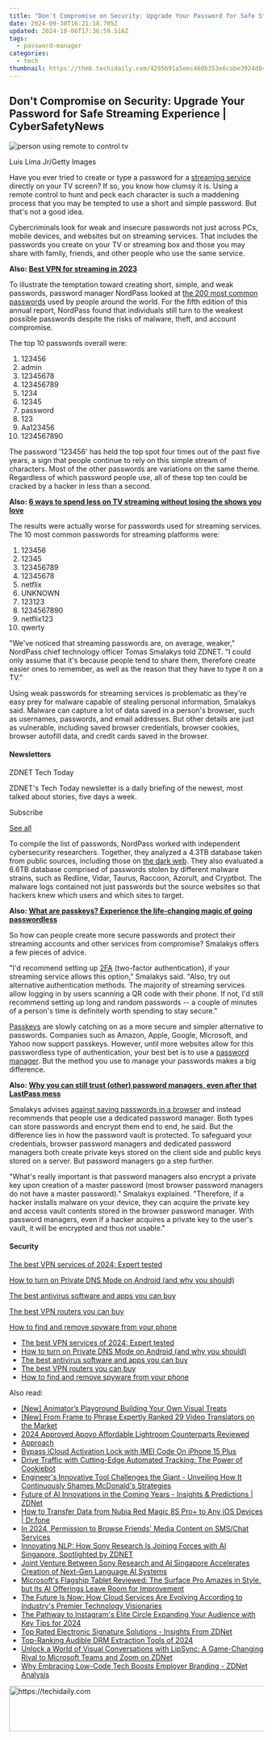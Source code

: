 ```yaml
---
title: "Don't Compromise on Security: Upgrade Your Password for Safe Streaming Experience | CyberSafetyNews"
date: 2024-09-30T16:21:18.705Z
updated: 2024-10-06T17:36:59.516Z
tags:
  - password-manager
categories:
  - tech
thumbnail: https://thmb.techidaily.com/4285b91a5eec460b353e6cabe3924d845457ea4dd57027d124c1eda481947485.jpg
---
```


## Don't Compromise on Security: Upgrade Your Password for Safe Streaming Experience | CyberSafetyNews

![person using remote to control tv](https://www.zdnet.com/a/img/resize/049ffe67c205d70b6be47c9bec39f4059f18d820/2023/11/16/8aeb6c68-b3b3-4707-8b22-738895c1c377/gettyimages-1337294954.jpg?auto=webp&width=1280)

Luis Lima Jr/Getty Images

Have you ever tried to create or type a password for a [streaming service](https://www.zdnet.com/home-and-office/home-entertainment/best-live-tv-streaming-service/) directly on your TV screen? If so, you know how clumsy it is. Using a remote control to hunt and peck each character is such a maddening process that you may be tempted to use a short and simple password. But that's not a good idea.

Cybercriminals look for weak and insecure passwords not just across PCs, mobile devices, and websites but on streaming services. That includes the passwords you create on your TV or streaming box and those you may share with family, friends, and other people who use the same service.

**Also: [Best VPN for streaming in 2023](https://www.zdnet.com/article/best-streaming-vpn/)**

To illustrate the temptation toward creating short, simple, and weak passwords, password manager NordPass looked at [the 200 most common passwords](https://nordpass.com/most-common-passwords-list/) used by people around the world. For the fifth edition of this annual report, NordPass found that individuals still turn to the weakest possible passwords despite the risks of malware, theft, and account compromise.

The top 10 passwords overall were:

1. 123456
2. admin
3. 12345678
4. 123456789
5. 1234
6. 12345
7. password
8. 123
9. Aa123456
10. 1234567890

The password '123456' has held the top spot four times out of the past five years, a sign that people continue to rely on this simple stream of characters. Most of the other passwords are variations on the same theme. Regardless of which password people use, all of these top ten could be cracked by a hacker in less than a second.

**Also: [6 ways to spend less on TV streaming without losing the shows you love](https://www.zdnet.com/home-and-office/home-entertainment/6-ways-to-spend-less-on-tv-streaming-without-losing-the-shows-you-love/)**

The results were actually worse for passwords used for streaming services. The 10 most common passwords for streaming platforms were:

1. 123456
2. 12345
3. 123456789
4. 12345678
5. netflix
6. UNKNOWN
7. 123123
8. 1234567890
9. netflix123
10. qwerty

"We've noticed that streaming passwords are, on average, weaker," NordPass chief technology officer Tomas Smalakys told ZDNET. "I could only assume that it's because people tend to share them, therefore create easier ones to remember, as well as the reason that they have to type it on a TV." 

Using weak passwords for streaming services is problematic as they're easy prey for malware capable of stealing personal information, Smalakys said. Malware can capture a lot of data saved in a person's browser, such as usernames, passwords, and email addresses. But other details are just as vulnerable, including saved browser credentials, browser cookies, browser autofill data, and credit cards saved in the browser. 

#### Newsletters

ZDNET Tech Today

ZDNET's Tech Today newsletter is a daily briefing of the newest, most talked about stories, five days a week.

 Subscribe

[See all](https://www.zdnet.com/newsletters/)

To compile the list of passwords, NordPass worked with independent cybersecurity researchers. Together, they analyzed a 4.3TB database taken from public sources, including those on [the dark web](https://www.zdnet.com/article/what-is-the-dark-web-heres-everything-to-know-before-you-access-it/). They also evaluated a 6.6TB database comprised of passwords stolen by different malware strains, such as Redline, Vidar, Taurus, Raccoon, Azorult, and Cryptbot. The malware logs contained not just passwords but the source websites so that hackers knew which users and which sites to target.

**Also: [What are passkeys? Experience the life-changing magic of going passwordless](https://www.zdnet.com/article/passkeys-what-are-they-and-how-to-get-started/)**

So how can people create more secure passwords and protect their streaming accounts and other services from compromise? Smalakys offers a few pieces of advice.

"I'd recommend setting up [2FA](https://www.zdnet.com/article/multi-factor-authentication-how-to-enable-2fa-and-boost-your-security/) (two-factor authentication), if your streaming service allows this option," Smalakys said. "Also, try out alternative authentication methods. The majority of streaming services allow logging in by users scanning a QR code with their phone. If not, I'd still recommend setting up long and random passwords -- a couple of minutes of a person's time is definitely worth spending to stay secure."

[Passkeys](https://www.zdnet.com/article/passkeys-what-are-they-and-how-to-get-started/) are slowly catching on as a more secure and simpler alternative to passwords. Companies such as Amazon, Apple, Google, Microsoft, and Yahoo now support passkeys. However, until more websites allow for this passwordless type of authentication, your best bet is to use a [password manager](https://www.zdnet.com/article/best-password-manager/). But the method you use to manage your passwords makes a big difference.

**Also: [Why you can still trust (other) password managers, even after that LastPass mess](https://www.zdnet.com/article/why-you-can-still-trust-other-password-managers-even-after-that-lastpass-mess/)**

Smalakys advises [against saving passwords in a browser](https://www.zdnet.com/article/stop-using-your-browsers-built-in-password-manager/) and instead recommends that people use a dedicated password manager. Both types can store passwords and encrypt them end to end, he said. But the difference lies in how the password vault is protected. To safeguard your credentials, browser password managers and dedicated password managers both create private keys stored on the client side and public keys stored on a server. But password managers go a step further.

"What's really important is that password managers also encrypt a private key upon creation of a master password (most browser password managers do not have a master password)." Smalakys explained. "Therefore, if a hacker installs malware on your device, they can acquire the private key and access vault contents stored in the browser password manager. With password managers, even if a hacker acquires a private key to the user's vault, it will be encrypted and thus not usable."

#### Security

[The best VPN services of 2024: Expert tested](https://www.zdnet.com/article/best-vpn/ "The best VPN services of 2024: Expert tested")

[How to turn on Private DNS Mode on Android (and why you should)](https://www.zdnet.com/article/how-to-turn-on-private-dns-mode-on-android-and-why-you-should/ "How to turn on Private DNS Mode on Android (and why you should)")

[The best antivirus software and apps you can buy](https://www.zdnet.com/article/best-antivirus/ "The best antivirus software and apps you can buy")

[The best VPN routers you can buy](https://www.zdnet.com/article/best-vpn-router/ "The best VPN routers you can buy")

[How to find and remove spyware from your phone](https://www.zdnet.com/article/how-to-find-and-remove-spyware-from-your-phone/ "How to find and remove spyware from your phone")

* [The best VPN services of 2024: Expert tested](https://www.zdnet.com/article/best-vpn/ "The best VPN services of 2024: Expert tested")
* [How to turn on Private DNS Mode on Android (and why you should)](https://www.zdnet.com/article/how-to-turn-on-private-dns-mode-on-android-and-why-you-should/ "How to turn on Private DNS Mode on Android (and why you should)")
* [The best antivirus software and apps you can buy](https://www.zdnet.com/article/best-antivirus/ "The best antivirus software and apps you can buy")
* [The best VPN routers you can buy](https://www.zdnet.com/article/best-vpn-router/ "The best VPN routers you can buy")
* [How to find and remove spyware from your phone](https://www.zdnet.com/article/how-to-find-and-remove-spyware-from-your-phone/ "How to find and remove spyware from your phone")

<ins class="adsbygoogle"
     style="display:block"
     data-ad-format="autorelaxed"
     data-ad-client="ca-pub-7571918770474297"
     data-ad-slot="1223367746"></ins>

<ins class="adsbygoogle"
     style="display:block"
     data-ad-client="ca-pub-7571918770474297"
     data-ad-slot="8358498916"
     data-ad-format="auto"
     data-full-width-responsive="true"></ins>

<span class="atpl-alsoreadstyle">Also read:</span>
<div><ul>
<li><a href="https://youtube-blog.techidaily.com/nimators-playground-building-your-own-visual-treats/"><u>[New] Animator’s Playground Building Your Own Visual Treats</u></a></li>
<li><a href="https://some-techniques.techidaily.com/new-from-frame-to-phrase-expertly-ranked-29-video-translators-on-the-market/"><u>[New] From Frame to Phrase Expertly Ranked 29 Video Translators on the Market</u></a></li>
<li><a href="https://fox-direct.techidaily.com/2024-approved-apoyo-affordable-lightroom-counterparts-reviewed/"><u>2024 Approved Apoyo Affordable Lightroom Counterparts Reviewed</u></a></li>
<li><a href="https://app-tips.techidaily.com/approach/"><u>Approach</u></a></li>
<li><a href="https://activate-lock.techidaily.com/bypass-icloud-activation-lock-with-imei-code-on-iphone-15-plus-by-drfone-ios/"><u>Bypass iCloud Activation Lock with IMEI Code On iPhone 15 Plus</u></a></li>
<li><a href="https://techidaily.com/drive-traffic-with-cutting-edge-automated-tracking-the-power-of-cookiebot/"><u>Drive Traffic with Cutting-Edge Automated Tracking: The Power of Cookiebot</u></a></li>
<li><a href="https://app-tips.techidaily.com/engineers-innovative-tool-challenges-the-giant-unveiling-how-it-continuously-shames-mcdonalds-strategies/"><u>Engineer's Innovative Tool Challenges the Giant - Unveiling How It Continuously Shames McDonald's Strategies</u></a></li>
<li><a href="https://app-tips.techidaily.com/future-of-ai-innovations-in-the-coming-years-insights-and-predictions-zdnet/"><u>Future of AI Innovations in the Coming Years - Insights & Predictions | ZDNet</u></a></li>
<li><a href="https://android-transfer.techidaily.com/how-to-transfer-data-from-nubia-red-magic-8s-proplus-to-any-ios-devices-drfone-by-drfone-transfer-from-android-transfer-from-android/"><u>How to Transfer Data from Nubia Red Magic 8S Pro+ to Any iOS Devices | Dr.fone</u></a></li>
<li><a href="https://facebook-video-recording.techidaily.com/in-2024-permission-to-browse-friends-media-content-on-smschat-services/"><u>In 2024, Permission to Browse Friends' Media Content on SMS/Chat Services</u></a></li>
<li><a href="https://app-tips.techidaily.com/innovating-nlp-how-sony-research-is-joining-forces-with-ai-singapore-spotlighted-by-zdnet/"><u>Innovating NLP: How Sony Research Is Joining Forces with AI Singapore, Spotlighted by ZDNET</u></a></li>
<li><a href="https://app-tips.techidaily.com/joint-venture-between-sony-research-and-ai-singapore-accelerates-creation-of-next-gen-language-ai-systems/"><u>Joint Venture Between Sony Research and AI Singapore Accelerates Creation of Next-Gen Language AI Systems</u></a></li>
<li><a href="https://hardware-reviews.techidaily.com/microsofts-flagship-tablet-reviewed-the-surface-pro-amazes-in-style-but-its-ai-offerings-leave-room-for-improvement/"><u>Microsoft's Flagship Tablet Reviewed: The Surface Pro Amazes in Style, but Its AI Offerings Leave Room for Improvement</u></a></li>
<li><a href="https://app-tips.techidaily.com/the-future-is-now-how-cloud-services-are-evolving-according-to-industrys-premier-technology-visionaries/"><u>The Future Is Now: How Cloud Services Are Evolving According to Industry's Premier Technology Visionaries</u></a></li>
<li><a href="https://instagram-clips.techidaily.com/the-pathway-to-instagrams-elite-circle-expanding-your-audience-with-key-tips-for-2024/"><u>The Pathway to Instagram's Elite Circle Expanding Your Audience with Key Tips for 2024</u></a></li>
<li><a href="https://app-tips.techidaily.com/top-rated-electronic-signature-solutions-insights-from-zdnet/"><u>Top Rated Electronic Signature Solutions - Insights From ZDNet</u></a></li>
<li><a href="https://tech-recovery.techidaily.com/top-ranking-audible-drm-extraction-tools-of-2024/"><u>Top-Ranking Audible DRM Extraction Tools of 2024</u></a></li>
<li><a href="https://app-tips.techidaily.com/unlock-a-world-of-visual-conversations-with-lipsync-a-game-changing-rival-to-microsoft-teams-and-zoom-on-zdnet/"><u>Unlock a World of Visual Conversations with LipSync: A Game-Changing Rival to Microsoft Teams and Zoom on ZDNet</u></a></li>
<li><a href="https://app-tips.techidaily.com/why-embracing-low-code-tech-boosts-employer-branding-zdnet-analysis/"><u>Why Embracing Low-Code Tech Boosts Employer Branding - ZDNet Analysis</u></a></li>
</ul></div>

<!-- affiliate ads begin -->
<a href="https://coinrule.sjv.io/c/5597632/1610918/18409" target="_top" id="1610918">
  <img src="//a.impactradius-go.com/display-ad/18409-1610918" border="0" alt="https://techidaily.com" width="728" height="90"/>
</a>
<img height="0" width="0" src="https://coinrule.sjv.io/i/5597632/1610918/18409" style="position:absolute;visibility:hidden;" border="0" />
<!-- affiliate ads end -->

